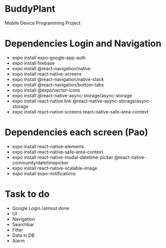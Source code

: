 # BuddyPlant
Mobile Device Programming Project 

# Dependencies Login and Navigation
<ul>
  <li>expo install expo-google-app-auth</li>
  <li>expo install firebase</li>
  <li>expo install @react-navigation/native</li>
  <li>expo install react-native-screens</li>
  <li>expo install @react-navigation/native-stack</li>
  <li>expo install @react-navigation/bottom-tabs</li>
  <li>expo install @expo/vector-icons</li>
  <li>expo install @react-native-async-storage/async-storage</li>
  <li>expo install react-native link @react-native-async-storage/async-storage</li>
  <li>expo install react-native-screens react-native-safe-area-context</li>
</ul>

# Dependencies each screen (Pao)
<ul>
  <li>expo install react-native-elements</li>
  <li>expo install react-native-safe-area-context</li>
  <li>expo install react-native-modal-datetime-picker @react-native-community/datetimepicker</li>
  <li>expo install react-native-scalable-image</li>
  <li>expo install expo-notifications</li>
</ul>

# Task to do
<ul>
  <li>Google Login <span>/almost done</span></li>
  <li>UI</li>
  <li>Navigation</li>
  <li>Searchbar</li>
  <li>Filter</li>
  <li>Data in DB</li>
  <li>Alarm</li>
</ul>
